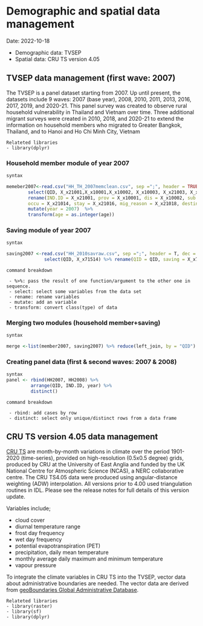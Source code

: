 # Demographic and spatial data management
Date: 2022-10-18
- Demographic data: TVSEP
- Spatial data: CRU TS version 4.05

## TVSEP data management (first wave: 2007)

The TVSEP is a panel dataset starting from 2007. Up until present, the datasets include 9 waves: 2007 (base year), 2008, 2010, 2011, 2013, 2016, 2017, 2019, and 2020-21. This panel survey was created to observe rural household vulnerability in Thailand and Vietnam over time. Three additional migrant surveys were created in 2010, 2018, and 2020-21 to extend the information on household members who migrated to Greater Bangkok, Thailand, and to Hanoi and Ho Chi Minh City, Vietnam

```
Relateted libraries
- library(dplyr)
```

### Household member module of year 2007

``` r 
syntax

memeber2007<-read.csv("HH_TH_2007memclean.csv", sep =";", header = TRUE, dec = ",", na.strings = "NA") %>%
        select(QID, X_x21001,X_x10001,X_x10002, X_x10003, X_x21003, X_x21004, X_x21014, X_x21016, X_x21018, X_x21019) %>%
        rename(IND.ID = X_x21001, prov = X_x10001, dis = X_x10002, sub.dis = X_x10003, gender = X_x21003, age = X_x21004,
        occu = X_x21014, stay = X_x21016, mig_reason = X_x21018, destination = X_x21019) %>%
        mutate(year = 2007)  %>%
        transform(age = as.integer(age))

```

### Saving module of year 2007

``` r
syntax

saving2007 <-read.csv("HH_2010savraw.csv", sep =";", header = T, dec = ",", na.strings = "NA") %>%
              select(QID, X_x71514) %>% rename(QID = QID, saving = X_x71514) 
```

```
command breakdown

 - %>%: pass the result of one function/argument to the other one in sequence.
 - select: select some variables from the data set
 - rename: rename variables
 - mutate: add an variable
 - transform: convert class(type) of data

```

### Merging two modules (household member+saving)

``` r
syntax

merge <-list(member2007, saving2007) %>% reduce(left_join, by = "QID")

```

### Creating panel data (first & second waves: 2007 & 2008)

``` r 
syntax
panel <- rbind(HH2007, HH2008) %>%
         arrange(QID, IND.ID, year) %>%
         distinct()
```

```
command breakdown

 - rbind: add cases by row
 - distinct: select only unique/distinct rows from a data frame
```

## CRU TS version 4.05 data management

[CRU TS](https://crudata.uea.ac.uk/cru/data/hrg/cru_ts_4.05/) are month-by-month variations in climate over the period 1901-2020 (time-series), provided on high-resolution (0.5x0.5 degree) grids, produced by CRU at the University of East Anglia and funded by the UK National Centre for Atmospheric Science (NCAS), a NERC collaborative centre. The CRU TS4.05 data were produced using angular-distance weighting (ADW) interpolation. All versions prior to 4.00 used triangulation routines in IDL. Please see the release notes for full details of this version update.

Variables include;
- cloud cover
- diurnal temperature range
- frost day frequency 
- wet day frequency
- potential evapotranspiration (PET)
- precipitation, daily mean temperature
- monthly average daily maximum and minimum temperature
- vapour pressure 

To integrate the climate variables in CRU TS into the TVSEP, vector data about administrative boundaries are needed. The vector data are derived from [geoBoundaries Global Administrative Database](http://www.geoboundaries.org).


```
Relateted libraries
- library(raster)
- library(sf)
- library(dplyr)
```


